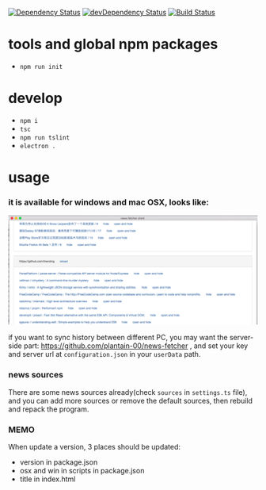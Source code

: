 [![Dependency Status](https://david-dm.org/plantain-00/news-fetcher-client.svg)](https://david-dm.org/plantain-00/news-fetcher-client)
[![devDependency Status](https://david-dm.org/plantain-00/news-fetcher-client/dev-status.svg)](https://david-dm.org/plantain-00/news-fetcher-client#info=devDependencies)
[![Build Status](https://travis-ci.org/plantain-00/news-fetcher-client.svg?branch=master)](https://travis-ci.org/plantain-00/news-fetcher-client)

# tools and global npm packages

- `npm run init`

# develop

- `npm i`
- `tsc`
- `npm run tslint`
- `electron .`

# usage

### it is available for windows and mac OSX, looks like:
![](./sample.png)

if you want to sync history between different PC, you may want the server-side part: https://github.com/plantain-00/news-fetcher , and set your key and server url at `configuration.json` in your `userData` path.

### news sources

There are some news sources already(check `sources` in `settings.ts` file), and you can add more sources or remove the default sources, then rebuild and repack the program.

### MEMO

When update a version, 3 places should be updated:
+ version in package.json
+ osx and win in scripts in package.json
+ title in index.html
